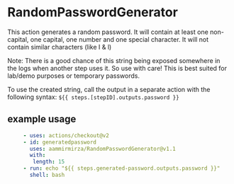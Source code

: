 # RandomPasswordGenerator

This action generates a random password.
It will contain at least one non-capital, one capital, one number and one special character.
It will not contain similar characters (like I & l)

Note: There is a good chance of this string being exposed somewhere in the logs when another step uses it. So use with care! This is best suited for lab/demo purposes or temporary passwords.

To use the created string, call the output in a separate action with the following syntax:
```${{ steps.[stepID].outputs.password }}```

## example usage

```yml
     - uses: actions/checkout@v2
     - id: generatedpassword
       uses: aammirmirza/RandomPasswordGenerator@v1.1
       with:
        length: 15
     - run: echo "${{ steps.generated-password.outputs.password }}"
       shell: bash
```
